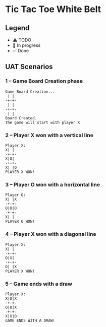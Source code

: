 # Tic Tac Toe White Belt

## Legend

- ⚠ TODO
- 🚧 In progress
- ✅ Done

## UAT Scenarios

### 1 – Game Board Creation phase

```
Game Board Creation...
 | | 
-+-+-
 | | 
-+-+-
 | | 
Board Created.
The game will start with player X
```

### 2 – Player X won with a vertical line

```
Player X:
X| | 
-+-+-
X|O| 
-+-+-
X| |O
PLAYER X WON!
```

### 3 – Player O won with a horizontal line

```
Player O:
X| |X
-+-+-
O|O|O
-+-+-
X| | 
PLAYER O WON!
```

### 4 – Player X won with a diagonal line

```
Player X:
X| | 
-+-+-
O|X| 
-+-+-
O| |X
PLAYER X WON!
```

### 5 – Game ends with a draw

```
Player X:
X|O|X
-+-+-
O|O|X
-+-+-
X|X|O
GAME ENDS WITH A DRAW!
```
